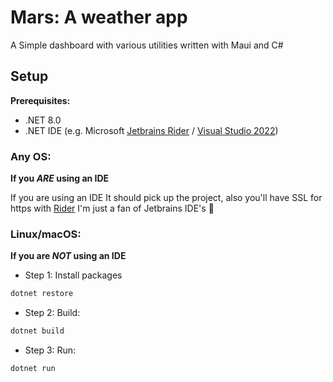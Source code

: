 # Mars: A weather app

A Simple dashboard with various utilities written with Maui and C#

## Setup
**Prerequisites:**
- .NET 8.0
- .NET IDE (e.g. Microsoft [Jetbrains Rider](https://www.jetbrains.com/rider/) / [Visual Studio 2022](https://visualstudio.microsoft.com))

### Any OS:

**If you *ARE* using an IDE**

If you are using an IDE It should pick up the project,
also you'll have SSL for https with [Rider](https://www.jetbrains.com/rider/)
I'm just a fan of Jetbrains IDE's 🤷

### Linux/macOS:

**If you are *NOT* using an IDE**
- Step 1: Install packages
```bash
dotnet restore
```

- Step 2: Build:
```bash
dotnet build
```

- Step 3: Run:
```bash
dotnet run
```
